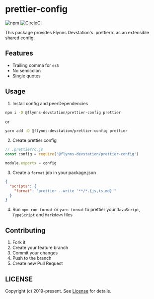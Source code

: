 # prettier-config

[![npm](https://img.shields.io/npm/v/@flynns-devstation/prettier-config.svg?style=for-the-badge)](https://www.npmjs.com/package/@flynns-devstation/prettier-config)
[![CircleCI](https://img.shields.io/circleci/build/github/FlynnsDevstation/prettier-config/master.svg?style=for-the-badge)](https://circleci.com/gh/FlynnsDevstation/prettier-config)

This package provides Flynns Devstation's .prettierrc as an extensible shared config.

## Features

- Trailing comma for `es5`
- No semicolon
- Single quotes

## Usage

1. Install config and peerDependencies

```bash
npm i -D @flynns-devstation/prettier-config prettier
```

or

```bash
yarn add -D @flynns-devstation/prettier-config prettier
```

2. Create prettier config

```js
// .prettierrc.js
const config = require('@flynns-devstation/prettier-config')

module.exports = config
```

3. Create a `format` job in your package.json

```json
{
  "scripts": {
    "format": "prettier --write '**/*.{js,ts,md}'"
  }
}
```

4. Run `npm run format` or `yarn format` to prettier your `JavaScript`, `TypeScript` and `Markdown` files

## Contributing

1. Fork it
2. Create your feature branch
3. Commit your changes
4. Push to the branch
5. Create new Pull Request

## LICENSE

Copyright (c) 2019-present. See [License](./LICENSE) for details.

